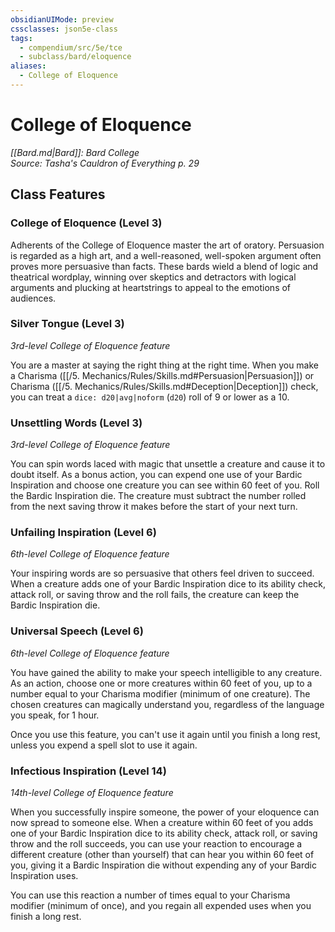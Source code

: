 ```yaml
---
obsidianUIMode: preview
cssclasses: json5e-class
tags:
  - compendium/src/5e/tce
  - subclass/bard/eloquence
aliases:
  - College of Eloquence
---
```

# College of Eloquence
*[[Bard.md\|Bard]]: Bard College*  
*Source: Tasha's Cauldron of Everything p. 29*  


## Class Features

### College of Eloquence (Level 3)

Adherents of the College of Eloquence master the art of oratory. Persuasion is regarded as a high art, and a well-reasoned, well-spoken argument often proves more persuasive than facts. These bards wield a blend of logic and theatrical wordplay, winning over skeptics and detractors with logical arguments and plucking at heartstrings to appeal to the emotions of audiences.

### Silver Tongue (Level 3)

*3rd-level College of Eloquence feature*

You are a master at saying the right thing at the right time. When you make a Charisma ([[/5. Mechanics/Rules/Skills.md#Persuasion\|Persuasion]]) or Charisma ([[/5. Mechanics/Rules/Skills.md#Deception\|Deception]]) check, you can treat a `dice: d20|avg|noform` (`d20`) roll of 9 or lower as a 10.

### Unsettling Words (Level 3)

*3rd-level College of Eloquence feature*

You can spin words laced with magic that unsettle a creature and cause it to doubt itself. As a bonus action, you can expend one use of your Bardic Inspiration and choose one creature you can see within 60 feet of you. Roll the Bardic Inspiration die. The creature must subtract the number rolled from the next saving throw it makes before the start of your next turn.

### Unfailing Inspiration (Level 6)

*6th-level College of Eloquence feature*

Your inspiring words are so persuasive that others feel driven to succeed. When a creature adds one of your Bardic Inspiration dice to its ability check, attack roll, or saving throw and the roll fails, the creature can keep the Bardic Inspiration die.

### Universal Speech (Level 6)

*6th-level College of Eloquence feature*

You have gained the ability to make your speech intelligible to any creature. As an action, choose one or more creatures within 60 feet of you, up to a number equal to your Charisma modifier (minimum of one creature). The chosen creatures can magically understand you, regardless of the language you speak, for 1 hour.

Once you use this feature, you can't use it again until you finish a long rest, unless you expend a spell slot to use it again.

### Infectious Inspiration (Level 14)

*14th-level College of Eloquence feature*

When you successfully inspire someone, the power of your eloquence can now spread to someone else. When a creature within 60 feet of you adds one of your Bardic Inspiration dice to its ability check, attack roll, or saving throw and the roll succeeds, you can use your reaction to encourage a different creature (other than yourself) that can hear you within 60 feet of you, giving it a Bardic Inspiration die without expending any of your Bardic Inspiration uses.

You can use this reaction a number of times equal to your Charisma modifier (minimum of once), and you regain all expended uses when you finish a long rest.
